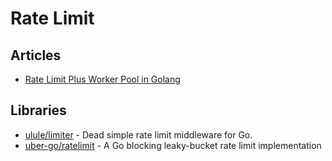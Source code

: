 # Rate Limit

## Articles
- [Rate Limit Plus Worker Pool in Golang](https://levelup.gitconnected.com/rate-limit-plus-worker-pool-in-golang-8df5b8cab378)

## Libraries
- [ulule/limiter](https://github.com/ulule/limiter) - Dead simple rate limit middleware for Go.
- [uber-go/ratelimit](https://github.com/uber-go/ratelimit) - A Go blocking leaky-bucket rate limit implementation